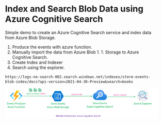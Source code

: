# Index and Search Blob Data using Azure Cognitive Search

Simple demo to create an Azure Cognitive Search service and index data from Azure Blob Storage.

1. Produce the events with azure function.
1. Manually import the data from Azure Blob 1. 1. Storage to Azure Cognitive Search.
1. Create Index and Indexer
1. Search using the explorer.

```text
https://logs-ne-search-002.search.windows.net/indexes/store-events-blob-index/docs?api-version=2021-04-30-Preview&search=books
```

![Miztiik Automation - Index and Search Blob Data using Azure Cognitive Search](images/miztiik_architecture_azure_cognitive_search_001.png)
